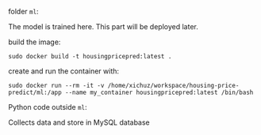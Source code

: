 folder `ml`:

The model is trained here. This part will be deployed later.

build the image:

`sudo docker build -t housingpricepred:latest .`

create and run the container with:

`sudo docker run --rm -it -v /home/xichuz/workspace/housing-price-predict/ml:/app --name my_container housingpricepred:latest /bin/bash`

Python code outside `ml`:

Collects data and store in MySQL database